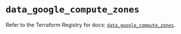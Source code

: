 # `data_google_compute_zones`

Refer to the Terraform Registry for docs: [`data_google_compute_zones`](https://registry.terraform.io/providers/hashicorp/google/6.16.0/docs/data-sources/compute_zones).
